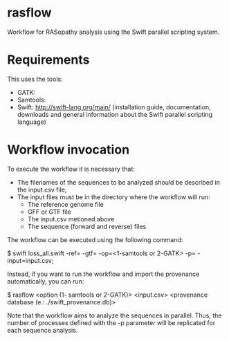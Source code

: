 # rasflow

Workflow for RASopathy analysis using the Swift parallel scripting system.

Requirements
============

This uses the tools:
- GATK:
- Samtools:
- Swift: http://swift-lang.org/main/ (installation guide, documentation, downloads and general information about the Swift parallel scripting language)


Workflow invocation
===================

To execute the workflow it is necessary that:
* The filenames of the sequences to be analyzed should be described in the input.csv file;
* The input files must be in the directory where the workflow will run: 
	* The reference genome file
	* GFF or GTF file
	* The input.csv metioned above
	* The sequence (forward and reverse) files

The workflow can be executed using the following command:

$ swift loss_all.swift -ref=<reference> -gtf=<gff or gtf file> -op=<1-samtools or 2-GATK> -p=<number of cores> -input=input.csv; 

Instead, if you want to run the workflow and import the provenance automatically, you can run:

$ rasflow <reference> <gtf> <number of cores> <option (1- samtools or 2-GATK)> <input.csv> <provenance database (e.: ./swift_provenance.db)>

Note that the workflow aims to analyze the sequences in parallel. Thus, the number of processes defined with the -p parameter will be replicated for each sequence analysis.








